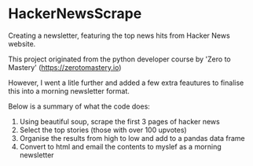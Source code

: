 # HackerNewsScrape

Creating a newsletter, featuring the top news hits from Hacker News website.

This project originated from the python developer course by 'Zero to Mastery' (https://zerotomastery.io)

However, I went a litle further and added a few extra feautures to finalise this into a morning newsletter format.

Below is a summary of what the code does:

1. Using beautiful soup, scrape the first 3 pages of hacker news
2. Select the top stories (those with over 100 upvotes)
3. Organise the results from high to low and add to a pandas data frame
4. Convert to html and email the contents to myslef as a morning newsletter

